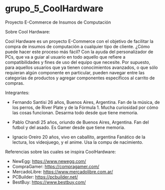 # grupo_5_CoolHardware
Proyecto E-Commerce de Insumos de Computación

Sobre Cool Hardware:

Cool Hardware es un proyecto E-Commerce con el objetivo de facilitar la compra de insumos de computación a cualquier tipo de cliente.
¿Cómo puede hacer este proceso más fácil? Con la ayuda del personalizador de PCs, que va a guiar al usuario en todo aquello que refiere a compatibilidades y fines de uso del equipo que necesite.
Por supuesto, para aquellos usuarios que ya tienen conocimientos avanzados, o que sólo requieran algún componente en particular, pueden navegar entre las categorías de productos y agregar componentes específicos al carrito de compras.


Integrantes:

- Fernando Santisi
26 años, Buenos Aires, Argentina. 
Fan de la música, de los perros, de River Plate y de la Fórmula 1.
Mucha curiosidad por cómo las cosas funcionan. Desarma todo desde que tiene memoria.

- Pablo Chandi
25 años, oriundo de Buenos Aires, Argentina.
Fan del futbol y del asado.
Es Gamer desde que tiene memoria.

- Ignacio Oreiro
20 años, vivo en caballito, argentina
Fanático de la lectura, los videojuego, y el anime.
Usa la compu de nacimiento. 


Referencias sobre las cuales se inspira CoolHardware:

- NewEgg: https://www.newegg.com/
- CompraGamer: https://compragamer.com/
- MercadoLibre: https://www.mercadolibre.com.ar/
- PCBuilder: https://pcbuilder.net/
- BestBuy: https://www.bestbuy.com/
 